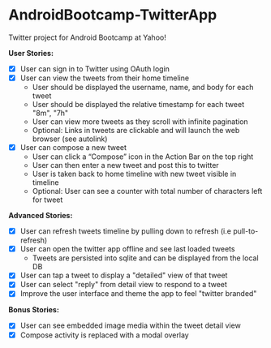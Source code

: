 # AndroidBootcamp-TwitterApp
Twitter project for Android Bootcamp at Yahoo!



**User Stories:**
* [x] User can sign in to Twitter using OAuth login
* [x] User can view the tweets from their home timeline
  * User should be displayed the username, name, and body for each tweet
  * User should be displayed the relative timestamp for each tweet "8m", "7h"
  * User can view more tweets as they scroll with infinite pagination
  * Optional: Links in tweets are clickable and will launch the web browser (see autolink)
* [x] User can compose a new tweet
  * User can click a “Compose” icon in the Action Bar on the top right
  * User can then enter a new tweet and post this to twitter
  * User is taken back to home timeline with new tweet visible in timeline
  * Optional: User can see a counter with total number of characters left for tweet

**Advanced Stories:**
* [x] User can refresh tweets timeline by pulling down to refresh (i.e pull-to-refresh)
* [x] User can open the twitter app offline and see last loaded tweets
  * Tweets are persisted into sqlite and can be displayed from the local DB
* [x] User can tap a tweet to display a "detailed" view of that tweet
* [x] User can select "reply" from detail view to respond to a tweet
* [x] Improve the user interface and theme the app to feel "twitter branded"

**Bonus Stories:**
* [x] User can see embedded image media within the tweet detail view
* [x] Compose activity is replaced with a modal overlay